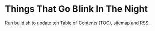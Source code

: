 # Things That Go Blink In The Night

Run [build.sh]() to update teh Table of Contents (TOC), sitemap and RSS.
